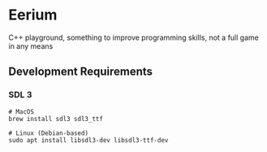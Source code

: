 # Eerium
C++ playground, something to improve programming skills, not a full game in any means

## Development Requirements

### SDL 3

```
# MacOS
brew install sdl3 sdl3_ttf

# Linux (Debian-based)
sudo apt install libsdl3-dev libsdl3-ttf-dev
```